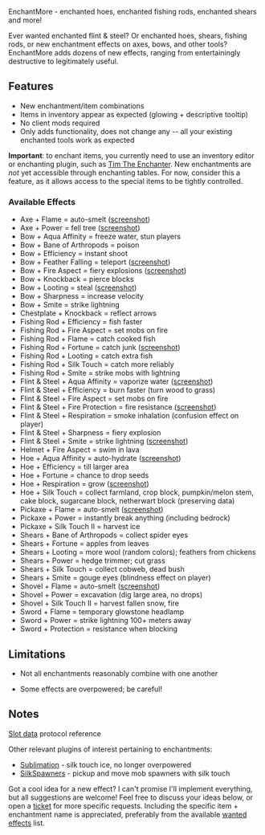 EnchantMore - enchanted hoes, enchanted fishing rods, enchanted shears and more!

Ever wanted enchanted flint & steel? Or enchanted hoes, shears, fishing rods,
or new enchantment effects on axes, bows, and other tools? EnchantMore adds
dozens of new effects, ranging from entertainingly destructive to legitimately useful.

## Features
* New enchantment/item combinations
* Items in inventory appear as expected (glowing + descriptive tooltip) 
* No client mods required
* Only adds functionality, does not change any -- all your existing enchanted tools work as expected

**Important**: to enchant items, you currently need to use an inventory editor or enchanting plugin,
such as [Tim The Enchanter](http://dev.bukkit.org/server-mods/enchanter/). New enchantments are *not* yet 
accessible through enchanting tables. For now, consider this a feature, as it allows access to the special
items to be tightly controlled.


### Available Effects
* Axe + Flame = auto-smelt ([screenshot](http://dev.bukkit.org/server-mods/enchantmore/images/2-pickaxe-shovel-axe-flame-auto-smelt/))
* Axe + Power = fell tree ([screenshot](http://dev.bukkit.org/server-mods/enchantmore/images/3-axe-power-fell-tree/))
* Bow + Aqua Affinity = freeze water, stun players
* Bow + Bane of Arthropods = poison
* Bow + Efficiency = instant shoot
* Bow + Feather Falling = teleport ([screenshot](http://dev.bukkit.org/server-mods/enchantmore/images/4-bow-feather-falling-teleport/))
* Bow + Fire Aspect = fiery explosions ([screenshot](http://dev.bukkit.org/server-mods/enchantmore/images/5-bow-fire-aspect-fiery-explosions/))
* Bow + Knockback = pierce blocks
* Bow + Looting = steal ([screenshot](http://dev.bukkit.org/server-mods/enchantmore/images/6-bow-looting-steal/))
* Bow + Sharpness = increase velocity
* Bow + Smite = strike lightning
* Chestplate + Knockback = reflect arrows
* Fishing Rod + Efficiency = fish faster
* Fishing Rod + Fire Aspect = set mobs on fire
* Fishing Rod + Flame = catch cooked fish
* Fishing Rod + Fortune = catch junk ([screenshot](http://dev.bukkit.org/server-mods/enchantmore/images/7-fishing-rod-fortune-catch-sunken-treasure/))
* Fishing Rod + Looting = catch extra fish
* Fishing Rod + Silk Touch = catch more reliably
* Fishing Rod + Smite = strike mobs with lightning
* Flint & Steel + Aqua Affinity = vaporize water ([screenshot](http://dev.bukkit.org/server-mods/enchantmore/images/9-flint-steel-aqua-affinity-vaporize-water/))
* Flint & Steel + Efficiency = burn faster (turn wood to grass)
* Flint & Steel + Fire Aspect = set mobs on fire
* Flint & Steel + Fire Protection = fire resistance ([screenshot](http://dev.bukkit.org/server-mods/enchantmore/images/10-flint-steel-fire-protection-fire-resistance/))
* Flint & Steel + Respiration = smoke inhalation (confusion effect on player)
* Flint & Steel + Sharpness = fiery explosion
* Flint & Steel + Smite = strike lightning ([screenshot](http://dev.bukkit.org/server-mods/enchantmore/images/8-fishing-rod-smite-strike-lightning/))
* Helmet + Fire Aspect = swim in lava
* Hoe + Aqua Affinity = auto-hydrate ([screenshot](http://dev.bukkit.org/server-mods/enchantmore/images/11-hoe-aqua-affinity-auto-hydrate/))
* Hoe + Efficiency = till larger area
* Hoe + Fortune = chance to drop seeds
* Hoe + Respiration = grow ([screenshot](http://dev.bukkit.org/server-mods/enchantmore/images/12-hoe-respiration-grow/))
* Hoe + Silk Touch = collect farmland, crop block, pumpkin/melon stem, cake block, sugarcane block, netherwart block (preserving data)
* Pickaxe + Flame = auto-smelt ([screenshot](http://dev.bukkit.org/server-mods/enchantmore/images/2-pickaxe-shovel-axe-flame-auto-smelt/))
* Pickaxe + Power = instantly break anything (including bedrock)
* Pickaxe + Silk Touch II = harvest ice
* Shears + Bane of Arthropods = collect spider eyes
* Shears + Fortune = apples from leaves
* Shears + Looting = more wool (random colors); feathers from chickens
* Shears + Power = hedge trimmer; cut grass
* Shears + Silk Touch = collect cobweb, dead bush
* Shears + Smite = gouge eyes (blindness effect on player)
* Shovel + Flame = auto-smelt ([screenshot](http://dev.bukkit.org/server-mods/enchantmore/images/2-pickaxe-shovel-axe-flame-auto-smelt/))
* Shovel + Power = excavation (dig large area, no drops)
* Shovel + Silk Touch II = harvest fallen snow, fire
* Sword + Flame = temporary glowstone headlamp
* Sword + Power = strike lightning 100+ meters away
* Sword + Protection = resistance when blocking 

## Limitations
* Not all enchantments reasonably combine with one another

* Some effects are overpowered; be careful!

## Notes
[Slot data](http://wiki.vg/Slot\_Data) protocol reference

Other relevant plugins of interest pertaining to enchantments:

* [Sublimation](http://dev.bukkit.org/server-mods/sublimation/) - silk touch ice, no longer overpowered
* [SilkSpawners](http://dev.bukkit.org/server-mods/silkspawners/) - pickup and move mob spawners with silk touch

Got a cool idea for a new effect? I can't promise I'll implement everything, but all suggestions are welcome!
Feel free to discuss your ideas below, or open a [ticket](http://dev.bukkit.org/server-mods/enchantmore/tickets/)
for more specific requests. Including the specific item + enchantment name is appreciated, preferably
from the available [wanted effects](http://dev.bukkit.org/server-mods/enchantmore/pages/wanted-effects/) list.

